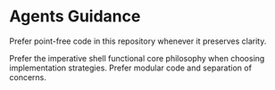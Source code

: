 # Agents Guidance

Prefer point-free code in this repository whenever it preserves clarity.

Prefer the imperative shell functional core philosophy when choosing implementation strategies.
Prefer modular code and separation of concerns.
